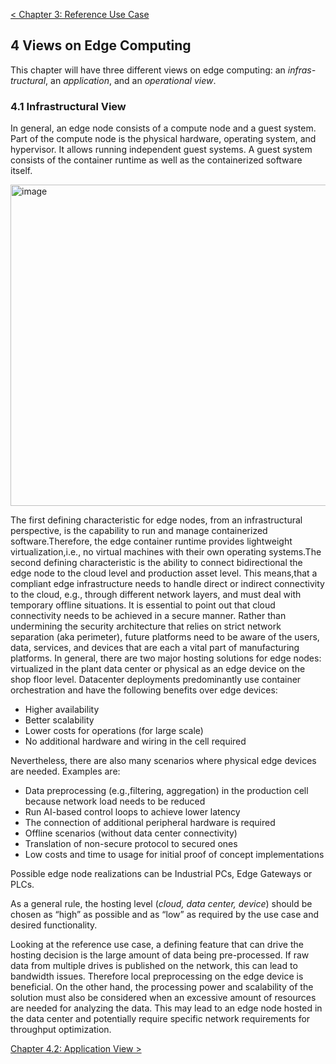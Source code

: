 [< Chapter 3: Reference Use Case](03_Reference_Use_Case.md)

## 4 Views on Edge Computing
This chapter will have three different views on edge computing: an _infras-tructural_, an _application_, and an _operational view_.

### 4.1 Infrastructural View
In general, an edge node consists of a compute node and a guest system. Part of the compute node is the physical hardware, operating system, and hypervisor. It allows running independent guest systems. A guest system consists of the container runtime as well as the containerized software itself.

<img width="514" alt="image" src="https://user-images.githubusercontent.com/3258579/124178437-67ec7080-da66-11eb-951c-f71a9881189e.png">

The first defining characteristic for edge nodes, from an infrastructural perspective, is the capability to run and manage containerized software.Therefore, the edge container runtime provides lightweight virtualization,i.e., no virtual machines with their own operating systems.The second defining characteristic is the ability to connect bidirectional the edge node to the cloud level and production asset level. This means,that a compliant edge infrastructure needs to handle direct or indirect connectivity to the cloud, e.g., through different network layers, and must deal with temporary offline situations. It is essential to point out that cloud connectivity needs to be achieved in a secure manner. Rather than undermining the security architecture that relies on strict network separation (aka perimeter), future platforms need to be aware of the users, data, services, and devices that are each a vital part of manufacturing platforms. In general, there are two major hosting solutions for edge nodes: virtualized in the plant data center or physical as an edge device on the shop floor level. Datacenter deployments predominantly use container orchestration and have the following benefits over edge devices:

* Higher availability
* Better scalability
* Lower costs for operations (for large scale)
* No additional hardware and wiring in the cell required

Nevertheless, there are also many scenarios where physical edge devices are needed. Examples are:

* Data preprocessing (e.g.,filtering, aggregation) in the production cell because network load needs to be reduced
* Run AI-based control loops to achieve lower latency
* The connection of additional peripheral hardware is required
* Offline scenarios (without data center connectivity)
* Translation of non-secure protocol to secured ones
* Low costs and time to usage for initial proof of concept implementations

Possible edge node realizations can be Industrial PCs, Edge Gateways or PLCs.

As a general rule, the hosting level (_cloud, data center, device_) should be chosen as “high” as possible and as “low” as required by the use case and desired functionality.

Looking at the reference use case, a defining feature that can drive the hosting decision is the large amount of data being pre-processed. If raw data from multiple drives is published on the network, this can lead to bandwidth issues. Therefore local preprocessing on the edge device is beneficial.
On the other hand, the processing power and scalability of the solution must also be considered when an excessive amount of resources are needed for analyzing the data. This may lead to an edge node hosted in the data center and potentially require specific network requirements for throughput optimization.

[Chapter 4.2: Application View >](04_2_Application_View.md)